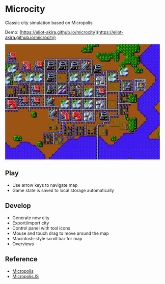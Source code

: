 # Microcity

Classic city simulation based on Micropolis

Demo: [https://eliot-akira.github.io/microcity](https://eliot-akira.github.io/microcity)

![Screenshot](./screenshot.jpg)

## Play

- Use arrow keys to navigate map
- Game state is saved to local storage automatically

## Develop

- Generate new city
- Export/import city
- Control panel with tool icons
- Mouse and touch drag to move around the map 
- Macintosh-style scroll bar for map
- Overviews

## Reference

- [Micropolis](https://github.com/SimHacker/micropolis)
- [MicropolisJS](https://github.com/graememcc/micropolisJS)
